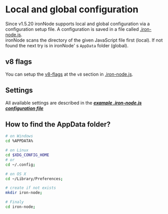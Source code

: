 # Local and global configuration

Since v1.5.20 ironNode supports local and global configuration via a configuration setup file.
A configuration is saved in a file called [.iron-node.js](/.iron-node.js).  
ironNode scans the directory of the given JavaScript file first (local). If not found the next try is in ironNode' s ```AppData``` folder (global).  

## v8 flags
You can setup the [v8-flags](https://github.com/thlorenz/v8-flags/blob/master/flags-0.11.md) at the ```v8``` section in [.iron-node.js](/.iron-node.js).  

## Settings
All available settings are described in the ***[example .iron-node.js configuration file](/.iron-node.js)***  



## How to find the AppData folder?
```bash
# on Windows
cd %APPDATA%

# on Linux
cd $XDG_CONFIG_HOME
# or
cd ~/.config;

# on OS X
cd ~/Library/Preferences;

# create if not exists
mkdir iron-node;

# Finaly
cd iron-node;
```